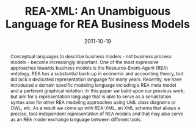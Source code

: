 ---
abstract: Conceptual languages to describe business models - not business process
  models - become increasingly important. One of the most expressive approaches towards
  business models is the Resource-Event-Agent (REA) ontology. REA has a substantial
  back-up in economic and accounting theory, but did lack a dedicated representation
  language for many years. Recently, we have introduced a domain specific modeling
  language including a REA meta model and a pertinent graphical notation. In this
  paper we build upon our previous work, but aim for a representation language that
  is able to serve as a serialization syntax also for other REA modeling approaches
  using UML class diagrams or OWL, etc. As a result we come up with REA-XML, an XML
  schema that allows a precise, tool-independent representation of REA models and
  that may also serve as an REA model exchange language between different tools.
authors:
- Dieter Mayrhofer
- Christian Huemer
- Birgit Hofreiter
- Christian Sonnenberg
date: '2011-10-19'
featured: false
links:
- name: Publik
  url: https://publik.tuwien.ac.at/showentry.php?ID=200218&lang=2
publication_types:
- '1'
publishDate: '2011-10-19'
specifics: 'Vortrag: The 8th IEEE International Conference on e-Business Engineering
  (ICEBE 2011), Beijing, China; 19.10.2011 - 21.10.2011; in: "The 8th IEEE International
  Conference on e-Business Engineering (ICEBE 2011)", (2011), S. 44 - 51.'
title: 'REA-XML: An Unambiguous Language for REA Business Models'
url_pdf: http://publik.tuwien.ac.at/files/PubDat_200218.pdf
---